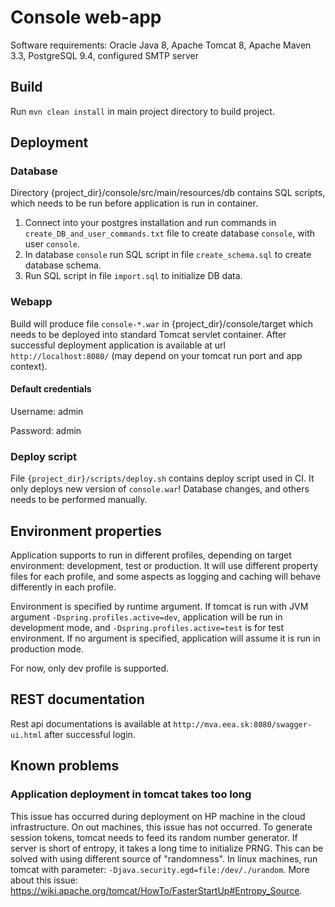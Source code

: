 # Console web-app

Software requirements: Oracle Java 8, Apache Tomcat 8, Apache Maven 3.3, PostgreSQL 9.4, configured SMTP server

## Build
Run `mvn clean install` in main project directory to build project.

## Deployment

### Database
Directory {project_dir}/console/src/main/resources/db contains SQL scripts, which needs to be run before application is run in container.
1. Connect into your postgres installation and run commands in `create_DB_and_user_commands.txt` file to create database `console`, with user `console`.
2. In database `console` run SQL script in file `create_schema.sql` to create database schema.
3. Run SQL script in file `import.sql` to initialize DB data.


### Webapp
Build will produce file `console-*.war` in {project_dir}/console/target which needs to be deployed into standard Tomcat servlet container.
After successful deployment application is available at url `http://localhost:8080/` (may depend on your tomcat run port and app context).

#### Default credentials
Username: admin

Password: admin

### Deploy script
File `{project_dir}/scripts/deploy.sh` contains deploy script used in CI. It only deploys new version of `console.war`! Database changes, and others needs to be performed manually.

## Environment properties
Application supports to run in different profiles, depending on target environment: development, test or production. It will use different property files for each profile, and some aspects as logging and caching will behave differently in each profile.

Environment is specified by runtime argument. If tomcat is run with JVM argument `-Dspring.profiles.active=dev`, application will be run in development mode,  and `-Dspring.profiles.active=test` is for test environment. If no argument is specified, application will assume it is run in production mode.

For now, only dev profile is supported.

## REST documentation
Rest api documentations is available at `http://mva.eea.sk:8080/swagger-ui.html` after successful login.

## Known problems

### Application deployment in tomcat takes too long
This issue has occurred during deployment on HP machine in the cloud infrastructure. On out machines, this issue has not occurred. To generate session tokens,
tomcat needs to feed its random number generator. If server is short of entropy, it takes a long time to initialize PRNG. This can be solved with using different source of "randomness".
In linux machines, run tomcat with parameter: `-Djava.security.egd=file:/dev/./urandom`. More about this issue: https://wiki.apache.org/tomcat/HowTo/FasterStartUp#Entropy_Source.
